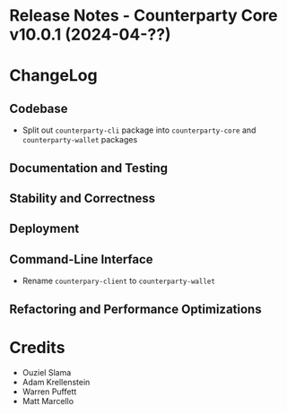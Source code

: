 # Release Notes - Counterparty Core v10.0.1 (2024-04-??)

# ChangeLog

## Codebase
* Split out `counterparty-cli` package into `counterparty-core` and `counterparty-wallet` packages

## Documentation and Testing


## Stability and Correctness


## Deployment


## Command-Line Interface
* Rename `counterpary-client` to `counterparty-wallet`


## Refactoring and Performance Optimizations


# Credits
* Ouziel Slama
* Adam Krellenstein
* Warren Puffett
* Matt Marcello
